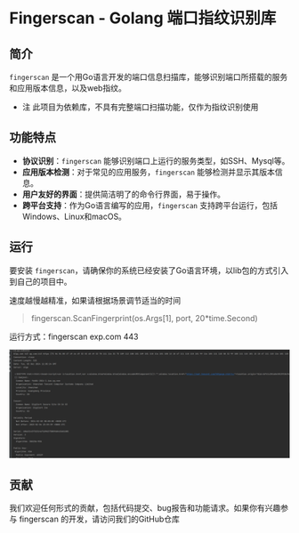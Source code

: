# Fingerscan - Golang 端口指纹识别库


## 简介

`fingerscan` 是一个用Go语言开发的端口信息扫描库，能够识别端口所搭载的服务和应用版本信息，以及web指纹。
* 注 此项目为依赖库，不具有完整端口扫描功能，仅作为指纹识别使用
## 功能特点

- **协议识别**：`fingerscan` 能够识别端口上运行的服务类型，如SSH、Mysql等。
- **应用版本检测**：对于常见的应用服务，`fingerscan` 能够检测并显示其版本信息。
- **用户友好的界面**：提供简洁明了的命令行界面，易于操作。
- **跨平台支持**：作为Go语言编写的应用，`fingerscan` 支持跨平台运行，包括Windows、Linux和macOS。

## 运行

要安装 `fingerscan`，请确保你的系统已经安装了Go语言环境，以lib包的方式引入到自己的项目中。

速度越慢越精准，如果请根据场景调节适当的时间

> fingerscan.ScanFingerprint(os.Args[1], port, 20*time.Second)
> 

运行方式：fingerscan exp.com 443

<img src="img.png">

## 贡献
我们欢迎任何形式的贡献，包括代码提交、bug报告和功能请求。如果你有兴趣参与 fingerscan 的开发，请访问我们的GitHub仓库
